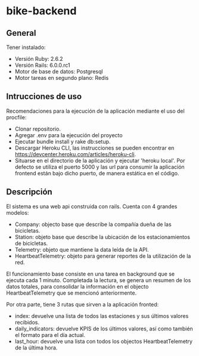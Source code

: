# bike-backend

## General
Tener instalado:
- Versión Ruby: 2.6.2
- Versión Rails: 6.0.0.rc1
- Motor de base de datos: Postgresql
- Motor tareas en segundo plano: Redis

## Intrucciones de uso

Recomendaciones para la ejecución de la aplicación mediante el uso del procfile:
- Clonar repositorio.
- Agregar .env para la ejecución del proyecto
- Ejecutar bundle install y rake db:setup.
- Descargar Heroku CLI, las instrucciones se pueden encontrar en https://devcenter.heroku.com/articles/heroku-cli.
- Situarse en el directorio de la aplicación y ejecutar 'heroku local'. Por defecto se utiliza el puerto 5000 y las url para consumir la aplicación frontend están bajo dicho puerto, de manera estática en el código.

## Descripción

El sistema es una web api construida con rails. Cuenta con 4 grandes modelos:
- Company: objecto base que describe la compañía dueña de las bicicletas.
- Station: objeto base que describe la ubicación de los estacionamientos de bicicletas.
- Telemetry: objeto que mantiene la data leída de la API.
- HeartbeatTelemetry: objeto para generar reportes de la utilización de la red.

El funcionamiento base consiste en una tarea en background que se ejecuta cada 1 minuto. Completada la lectura, se genera un resumen de los datos totales, para consolidar la información en el objecto HeartbeatTelemetry que se mencionó anteriormente.

Por otra parte, tiene 3 rutas que sirven a la aplicación fronted:
- index: devuelve una lista de todos las estaciones y sus últimos valores recibidos.
- daily_indicators: devuelve KPIS de los últimos valores, así como también el formato para el día actual.
- last_hour: devuelve una lista con todos los objectos HeartbeatTelemetry de la última hora.
